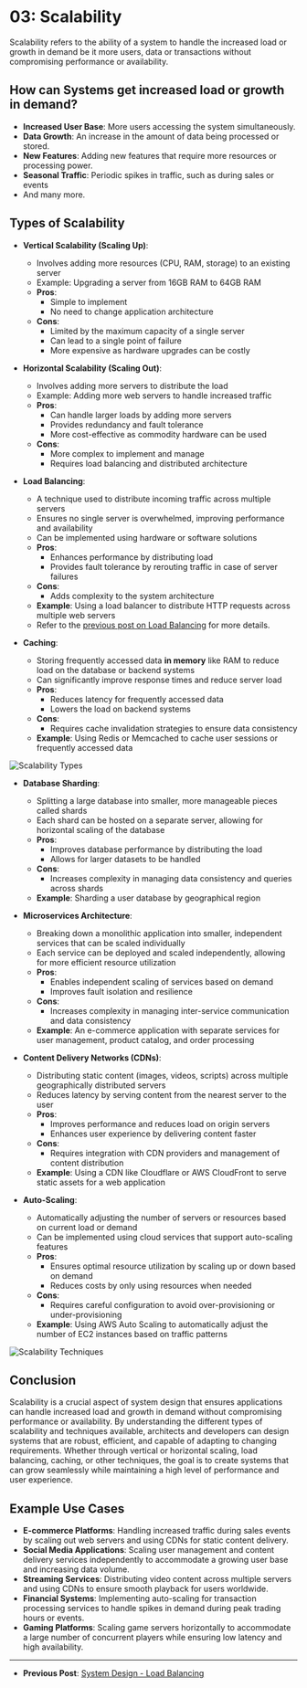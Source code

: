 # 03: Scalability
Scalability refers to the ability of a system to handle the increased load or growth in demand be it more users, data or transactions without compromising performance or availability. 

## How can Systems get increased load or growth in demand?
- **Increased User Base**: More users accessing the system simultaneously.
- **Data Growth**: An increase in the amount of data being processed or stored.
- **New Features**: Adding new features that require more resources or processing power.
- **Seasonal Traffic**: Periodic spikes in traffic, such as during sales or events
- And many more.

## Types of Scalability
- **Vertical Scalability (Scaling Up)**:
  - Involves adding more resources (CPU, RAM, storage) to an existing server
  - Example: Upgrading a server from 16GB RAM to 64GB RAM
  - **Pros**:
    - Simple to implement
    - No need to change application architecture
  - **Cons**:
    - Limited by the maximum capacity of a single server
    - Can lead to a single point of failure
    - More expensive as hardware upgrades can be costly

- **Horizontal Scalability (Scaling Out)**:
  - Involves adding more servers to distribute the load
  - Example: Adding more web servers to handle increased traffic
  - **Pros**:
    - Can handle larger loads by adding more servers
    - Provides redundancy and fault tolerance
    - More cost-effective as commodity hardware can be used
  - **Cons**:
    - More complex to implement and manage
    - Requires load balancing and distributed architecture

- **Load Balancing**:
  - A technique used to distribute incoming traffic across multiple servers
  - Ensures no single server is overwhelmed, improving performance and availability
  - Can be implemented using hardware or software solutions
  - **Pros**:
    - Enhances performance by distributing load
    - Provides fault tolerance by rerouting traffic in case of server failures
  - **Cons**:
    - Adds complexity to the system architecture
  - **Example**: Using a load balancer to distribute HTTP requests across multiple web servers
  - Refer to the [previous post on Load Balancing](/blog/system-design-02) for more details.

- **Caching**:
  - Storing frequently accessed data **in memory** like RAM to reduce load on the database or backend systems
  - Can significantly improve response times and reduce server load
  - **Pros**:
    - Reduces latency for frequently accessed data
    - Lowers the load on backend systems
  - **Cons**:
    - Requires cache invalidation strategies to ensure data consistency
  - **Example**: Using Redis or Memcached to cache user sessions or frequently accessed data

![Scalability Types](/blog_assets/scalability-1.png)

- **Database Sharding**:
  - Splitting a large database into smaller, more manageable pieces called shards
  - Each shard can be hosted on a separate server, allowing for horizontal scaling of the database
  - **Pros**:
    - Improves database performance by distributing the load
    - Allows for larger datasets to be handled
  - **Cons**:
    - Increases complexity in managing data consistency and queries across shards
  - **Example**: Sharding a user database by geographical region 

- **Microservices Architecture**:
  - Breaking down a monolithic application into smaller, independent services that can be scaled individually
  - Each service can be deployed and scaled independently, allowing for more efficient resource utilization
  - **Pros**:
    - Enables independent scaling of services based on demand
    - Improves fault isolation and resilience
  - **Cons**:
    - Increases complexity in managing inter-service communication and data consistency
  - **Example**: An e-commerce application with separate services for user management, product catalog, and order processing

- **Content Delivery Networks (CDNs)**:
  - Distributing static content (images, videos, scripts) across multiple geographically distributed servers
  - Reduces latency by serving content from the nearest server to the user
  - **Pros**:
    - Improves performance and reduces load on origin servers
    - Enhances user experience by delivering content faster
  - **Cons**:
    - Requires integration with CDN providers and management of content distribution
  - **Example**: Using a CDN like Cloudflare or AWS CloudFront to serve static assets for a web application

- **Auto-Scaling**:
  - Automatically adjusting the number of servers or resources based on current load or demand
  - Can be implemented using cloud services that support auto-scaling features
  - **Pros**:
    - Ensures optimal resource utilization by scaling up or down based on demand
    - Reduces costs by only using resources when needed
  - **Cons**:
    - Requires careful configuration to avoid over-provisioning or under-provisioning
  - **Example**: Using AWS Auto Scaling to automatically adjust the number of EC2 instances based on traffic patterns

![Scalability Techniques](/blog_assets/scalability-2.png)

## Conclusion
Scalability is a crucial aspect of system design that ensures applications can handle increased load and growth in demand without compromising performance or availability. By understanding the different types of scalability and techniques available, architects and developers can design systems that are robust, efficient, and capable of adapting to changing requirements. Whether through vertical or horizontal scaling, load balancing, caching, or other techniques, the goal is to create systems that can grow seamlessly while maintaining a high level of performance and user experience.

## Example Use Cases
- **E-commerce Platforms**: Handling increased traffic during sales events by scaling out web servers and using CDNs for static content delivery.
- **Social Media Applications**: Scaling user management and content delivery services independently to accommodate a growing user base and increasing data volume.
- **Streaming Services**: Distributing video content across multiple servers and using CDNs to ensure smooth playback for users worldwide.
- **Financial Systems**: Implementing auto-scaling for transaction processing services to handle spikes in demand during peak trading hours or events.
- **Gaming Platforms**: Scaling game servers horizontally to accommodate a large number of concurrent players while ensuring low latency and high availability.

---
- **Previous Post**: [System Design - Load Balancing](/blog/system-design-02)